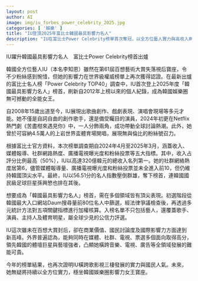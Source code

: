 ```yaml
---
layout: post
author: AI
image: img/iu_forbes_power_celebrity_2025.jpg
categories: [ '娛樂' ]
title: "IU登頂2025年富比士韓國最具影響力名人"
description: "IU在富比士Power Celebrity榜單首次奪冠，以全方位藝人實力與高收入刷新個人紀錄，壓倒孫興慜等體壇巨星，穩居韓國娛樂圈影響力女王寶座。"
---
```

IU躍升韓國最具影響力名人　富比士Power Celebrity榜首出爐

韓國全方位藝人IU（本名李知恩）雖然在第61屆百想藝術大賞失落視后寶座，令不少粉絲感到惋惜，但她的影響力在世界級權威榜單上再次獲得認證。在最新出爐的富比士名人榜「Power Celebrity TOP40」調查中，IU首次登上2025年度「韓國最具影響力名人」榜首，刷新自2012年上榜以來的個人紀錄，成為韓國娛樂圈無可撼動的全能女王。

自2008年15歲出道至今，IU展現出歌曲創作、戲劇表現、演唱會現場等多元才能。她不僅是自詞自曲的創作歌手，還是備受矚目的演員，2024年初更在Netflix熱門劇《苦盡柑來遇見你》中，一人分飾兩角，成功帶動全球討論熱潮。此外，她曾於可容納4.5萬人的上岩世界盃體育場開唱，展現無與倫比的粉絲號召力。

根據富比士官方資料，本次榜單調查期自2024年4月至2025年3月，涵蓋收入、媒體報導、社群網路熱度、廣播電視曝光度和粉絲投票等五大指標。其中，收入占評分比例最高（50%），IU以高達320億韓元的總收入名列第一。她的社群網絡熱度居第6，儘管媒體報導量、廣播電視曝光度和粉絲投票並未全進入前10，但仍維持韓國頂尖水平。最終，IU以56.51分的名人指數壓倒群雄，奪下榜首，連韓國國民級足球巨星孫興慜也排在其後。

想要成為「韓國最具影響力名人」榜首，需在多個領域皆有頂尖表現。初選階段從韓國最大入口網站Daum搜尋量前80位名人中篩選，經法律爭議檢查後，再透過多元統計方法對五項關鍵指標進行加權核算。入榜名單不只包括藝人，還覆蓋歌手、演員、主持人及體育明星，屬全球少見的公信力評選。

IU這次雖未在百想大賞封后，卻在商業價值、國民討論度及國際影響力方面達到新高峰。外界普遍認為，能夠同時在媒體、社群、電視、票選多個面向取得高分，領先韓國的體壇巨星與藝壇強者，凸顯她橫跨音樂、電視、廣告等全領域發展的難能可貴。

今年的榜單結果，也再次證明IU橫跨歌影視三棲發展的實力與國民人氣。未來，她無疑將持續以全方位實力，穩坐韓國娛樂圈影響力女王寶座。